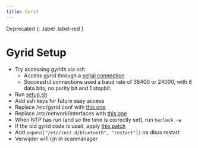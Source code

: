 ```yaml
---
title: Gyrid
---
```


Deprecated
{: .label .label-red }

# Gyrid Setup

- Try accessing gyrids via ssh
  - Access gyrid through a [serial connection](https://wiki.archlinux.org/index.php/Working_with_the_serial_console)
  - Successful connections used a baud rate of 38400 or 24000, with 8 data bits, no parity bit and 1 stopbit.
- Run [setup.sh](https://github.com/ZeusWPI/12urenloop/blob/master/config/setup.sh)
- Add ssh keys for future easy access
- Replace /etc/gyrid.conf with [this one](https://github.com/ZeusWPI/12urenloop/blob/master/config/gyrid.conf)
- Replace /etc/network/interfaces with [this one](https://github.com/ZeusWPI/12urenloop/blob/master/config/interfaces)
- When NTP has run (and so the time is correctly set), run `hwclock -w`
- If the old gyrid code is used, apply [this patch](https://github.com/ZeusWPI/12urenloop/issues/114#issuecomment-206234613)
- Add `popen(["/etc/init.d/bluetooth", "restart"])` na dbus restart
- Verwijder wifi lijn in scanmanager
